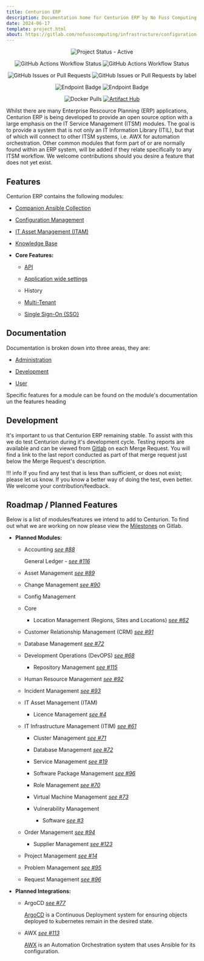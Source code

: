 ```yaml
---
title: Centurion ERP
description: Documentation home for Centurion ERP by No Fuss Computing
date: 2024-06-17
template: project.html
about: https://gitlab.com/nofusscomputing/infrastructure/configuration-management/centurion_erp
---
```


<span style="text-align: center;">

![Project Status - Active](https://img.shields.io/badge/Project%20Status-Active-green?logo=github&style=plastic)

![GitHub Actions Workflow Status](https://img.shields.io/github/actions/workflow/status/nofusscomputing/centurion_erp/ci.yaml?branch=master&style=plastic&logo=github&label=Stable%20Build&color=%23000) ![GitHub Actions Workflow Status](https://img.shields.io/github/actions/workflow/status/nofusscomputing/centurion_erp/ci.yaml?branch=development&style=plastic&logo=github&label=Dev%20Build&color=%23000)

![GitHub Issues or Pull Requests](https://img.shields.io/github/issues/nofusscomputing/centurion_erp?style=plastic&logo=github&label=Open%20Issues&color=000) ![GitHub Issues or Pull Requests by label](https://img.shields.io/github/issues/nofusscomputing/centurion_erp/type%3A%3Abug?style=plastic&logo=github&label=Bug%20Fixes%20Required&color=000)

![Endpoint Badge](https://img.shields.io/endpoint?url=https%3A%2F%2Fraw.githubusercontent.com%2Fnofusscomputing%2F.github%2Fmaster%2Frepositories%2Fnofusscomputing%2Fcenturion_erp%2Fdevelopment%2Fbadge_endpoint_coverage.json&style=plastic) ![Endpoint Badge](https://img.shields.io/endpoint?url=https%3A%2F%2Fraw.githubusercontent.com%2Fnofusscomputing%2F.github%2Fmaster%2Frepositories%2Fnofusscomputing%2Fcenturion_erp%2Fdevelopment%2Fbadge_endpoint_unit_test.json)


![Docker Pulls](https://img.shields.io/docker/pulls/nofusscomputing/centurion-erp?style=plastic&logo=docker&color=0db7ed) [![Artifact Hub](https://img.shields.io/endpoint?url=https://artifacthub.io/badge/repository/centurion-erp)](https://artifacthub.io/packages/container/centurion-erp/centurion-erp)

</span>

Whilst there are many Enterprise Rescource Planning (ERP) applications, Centurion ERP is being developed to provide an open source option with a large emphasis on the IT Service Management (ITSM) modules. The goal is to provide a system that is not only an IT Information Library (ITIL), but that of which will connect to other ITSM systems, i.e. AWX for automation orchestration. Other common modules that form part of or are normally found within an ERP system, will be added if they relate specifically to any ITSM workflow. We welcome contributions should you desire a feature that does not yet exist.


## Features

Centurion ERP contains the following modules:

- [Companion Ansible Collection](../ansible/collections/centurion/index.md)

- [Configuration Management](./user/config_management/index.md)

- [IT Asset Management (ITAM)](./user/itam/index.md)

- [Knowledge Base](./user/assistance/knowledge_base.md)


- **Core Features:**

    - [API](./user/api.md)

    - [Application wide settings](./user/settings/app_settings.md)

    - History

    - [Multi-Tenant](./development/api/models/access_organization_permission_checking.md#permission-checking)

    - [Single Sign-On {SSO}](./user/configuration.md#single-sign-on)


## Documentation

Documentation is broken down into three areas, they are:

- [Administration](./administration/index.md)

- [Development](./development/index.md)

- [User](./user/index.md)

Specific features for a module can be found on the module's documentation un the features heading


## Development

It's important to us that Centurion ERP remaining stable. To assist with this we do test Centurion during it's development cycle. Testing reports are available and can be viewed from [Gitlab](https://gitlab.com/nofusscomputing/projects/centurion_erp/-/merge_requests) on each Merge Request. You will find a link to the last report conducted as part of that merge request just below the Merge Request's description.

!!! info
    If you find any test that is less than sufficient, or does not exist; please let us know. If you know a better way of doing the test, even better. We welcome your contribution/feedback.


## Roadmap / Planned Features

Below is a list of modules/features we intend to add to Centurion. To find out what we are working on now please view the [Milestones](https://gitlab.com/nofusscomputing/projects/centurion_erp/-/milestones) on Gitlab.

- **Planned Modules:**

    - Accounting _[see #88](https://github.com/nofusscomputing/centurion_erp/issues/88)_

        General Ledger - _[see #116](https://github.com/nofusscomputing/centurion_erp/issues/116)_

    - Asset Management _[see #89](https://github.com/nofusscomputing/centurion_erp/issues/88)_

    - Change Management _[see #90](https://github.com/nofusscomputing/centurion_erp/issues/90)_

    - Config Management

    - Core

        - Location Management (Regions, Sites and Locations) _[see #62](https://github.com/nofusscomputing/centurion_erp/issues/62)_

    - Customer Relationship Management (CRM) _[see #91](https://github.com/nofusscomputing/centurion_erp/issues/91)_

    - Database Management _[see #72](https://github.com/nofusscomputing/centurion_erp/issues/72)_

    - Development Operations (DevOPS) _[see #68](https://github.com/nofusscomputing/centurion_erp/issues/58)_

        - Repository Management _[see #115](https://github.com/nofusscomputing/centurion_erp/issues/115)_

    - Human Resource Management _[see #92](https://github.com/nofusscomputing/centurion_erp/issues/92)_

    - Incident Management _[see #93](https://github.com/nofusscomputing/centurion_erp/issues/93)_

    - IT Asset Management (ITAM)

        - Licence Management _[see #4](https://github.com/nofusscomputing/centurion_erp/issues/4)_

    - IT Infrastructure Management (ITIM) _[see #61](https://github.com/nofusscomputing/centurion_erp/issues/61)_

        - Cluster Management _[see #71](https://github.com/nofusscomputing/centurion_erp/issues/71)_

        - Database Management _[see #72](https://github.com/nofusscomputing/centurion_erp/issues/72)_

        - Service Management _[see #19](https://github.com/nofusscomputing/centurion_erp/issues/19)_

        - Software Package Management _[see #96](https://github.com/nofusscomputing/centurion_erp/issues/96)_

        - Role Management _[see #70](https://github.com/nofusscomputing/centurion_erp/issues/70)_

        - Virtual Machine Management _[see #73](https://github.com/nofusscomputing/centurion_erp/issues/73)_

        - Vulnerability Management

            - Software _[see #3](https://github.com/nofusscomputing/centurion_erp/issues/3)_

    - Order Management _[see #94](https://github.com/nofusscomputing/centurion_erp/issues/94)_

        - Supplier Management _[see #123](https://github.com/nofusscomputing/centurion_erp/issues/123)_

    - Project Management _[see #14](https://github.com/nofusscomputing/centurion_erp/issues/14)_

    - Problem Management  _[see #95](https://github.com/nofusscomputing/centurion_erp/issues/95)_

    - Request Management _[see #96](https://github.com/nofusscomputing/centurion_erp/issues/96)_


- **Planned Integrations:**

    - ArgoCD _[see #77](https://github.com/nofusscomputing/centurion_erp/issues/77)_

        [ArgoCD](https://github.com/argoproj-labs) is a Continuous Deployment system for ensuring objects deployed to kubernetes remain in the desired state.

    - AWX  _[see #113](https://github.com/nofusscomputing/centurion_erp/issues/113)_

        [AWX](https://github.com/ansible/awx) is an Automation Orchestration system that uses Ansible for its configuration.

